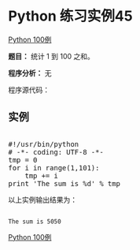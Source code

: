 Python 练习实例45
=============

 [Python 100例](python-100-examples.md)


 **题目：** 统计 1 到 100 之和。

 **程序分析：** 无

 程序源代码：

  实例
--

 <pre>

#!/usr/bin/python
# -*- coding: UTF-8 -*-
tmp = 0
for i in range(1,101):
    tmp += i
print 'The sum is %d' % tmp
</pre>

  以上实例输出结果为：


```

The sum is 5050

```

 [Python 100例](python-100-examples.md)
